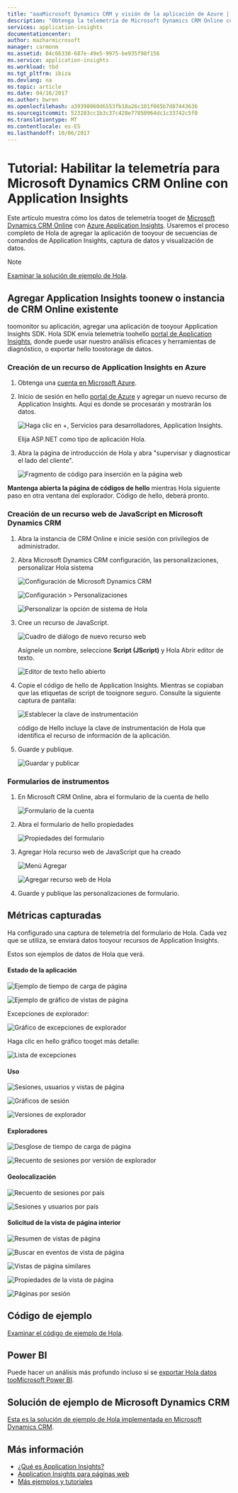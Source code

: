 ```yaml
---
title: "aaaMicrosoft Dynamics CRM y visión de la aplicación de Azure | Documentos de Microsoft"
description: "Obtenga la telemetría de Microsoft Dynamics CRM Online con Application Insights. Tutorial sobre configuración, obtención de datos, visualización y exportación."
services: application-insights
documentationcenter: 
author: mazharmicrosoft
manager: carmonm
ms.assetid: 04c66338-687e-49e5-9975-be935f98f156
ms.service: application-insights
ms.workload: tbd
ms.tgt_pltfrm: ibiza
ms.devlang: na
ms.topic: article
ms.date: 04/16/2017
ms.author: bwren
ms.openlocfilehash: a39398060d6553fb18a26c101f085b7d87443636
ms.sourcegitcommit: 523283cc1b3c37c428e77850964dc1c33742c5f0
ms.translationtype: MT
ms.contentlocale: es-ES
ms.lasthandoff: 10/06/2017
---
```

# <a name="walkthrough-enabling-telemetry-for-microsoft-dynamics-crm-online-using-application-insights"></a>Tutorial: Habilitar la telemetría para Microsoft Dynamics CRM Online con Application Insights
Este artículo muestra cómo los datos de telemetría tooget de [Microsoft Dynamics CRM Online](https://www.dynamics.com/) con [Azure Application Insights](https://azure.microsoft.com/services/application-insights/). Usaremos el proceso completo de Hola de agregar la aplicación de tooyour de secuencias de comandos de Application Insights, captura de datos y visualización de datos.

> [!NOTE]
> [Examinar la solución de ejemplo de Hola](https://dynamicsandappinsights.codeplex.com/).
> 
> 

## <a name="add-application-insights-toonew-or-existing-crm-online-instance"></a>Agregar Application Insights toonew o instancia de CRM Online existente
toomonitor su aplicación, agregar una aplicación de tooyour Application Insights SDK. Hola SDK envía telemetría toohello [portal de Application Insights](https://portal.azure.com), donde puede usar nuestro análisis eficaces y herramientas de diagnóstico, o exportar hello toostorage de datos.

### <a name="create-an-application-insights-resource-in-azure"></a>Creación de un recurso de Application Insights en Azure
1. Obtenga una [cuenta en Microsoft Azure](http://azure.com/pricing). 
2. Inicio de sesión en hello [portal de Azure](https://portal.azure.com) y agregar un nuevo recurso de Application Insights. Aquí es donde se procesarán y mostrarán los datos.
   
    ![Haga clic en +, Servicios para desarrolladores, Application Insights.](./media/app-insights-sample-mscrm/01.png)
   
    Elija ASP.NET como tipo de aplicación Hola.
3. Abra la página de introducción de Hola y abra "supervisar y diagnosticar el lado del cliente".
   
    ![Fragmento de código para inserción en la página web](./media/app-insights-sample-mscrm/03.png)

**Mantenga abierta la página de códigos de hello** mientras Hola siguiente paso en otra ventana del explorador. Código de hello, deberá pronto. 

### <a name="create-a-javascript-web-resource-in-microsoft-dynamics-crm"></a>Creación de un recurso web de JavaScript en Microsoft Dynamics CRM
1. Abra la instancia de CRM Online e inicie sesión con privilegios de administrador.
2. Abra Microsoft Dynamics CRM configuración, las personalizaciones, personalizar Hola sistema
   
    ![Configuración de Microsoft Dynamics CRM](./media/app-insights-sample-mscrm/04.png)
   
    ![Configuración > Personalizaciones](./media/app-insights-sample-mscrm/05.png)

    ![Personalizar la opción de sistema de Hola](./media/app-insights-sample-mscrm/06.png)

1. Cree un recurso de JavaScript.
   
    ![Cuadro de diálogo de nuevo recurso web](./media/app-insights-sample-mscrm/07.png)
   
    Asígnele un nombre, seleccione **Script (JScript)** y Hola Abrir editor de texto.
   
    ![Editor de texto hello abierto](./media/app-insights-sample-mscrm/08.png)
2. Copie el código de hello de Application Insights. Mientras se copiaban que las etiquetas de script de tooignore seguro. Consulte la siguiente captura de pantalla:
   
    ![Establecer la clave de instrumentación](./media/app-insights-sample-mscrm/09.png)
   
    código de Hello incluye la clave de instrumentación de Hola que identifica el recurso de información de la aplicación.
3. Guarde y publique.
   
    ![Guardar y publicar](./media/app-insights-sample-mscrm/10.png)

### <a name="instrument-forms"></a>Formularios de instrumentos
1. En Microsoft CRM Online, abra el formulario de la cuenta de hello
   
    ![Formulario de la cuenta](./media/app-insights-sample-mscrm/11.png)
2. Abra el formulario de hello propiedades
   
    ![Propiedades del formulario](./media/app-insights-sample-mscrm/12.png)
3. Agregar Hola recurso web de JavaScript que ha creado
   
    ![Menú Agregar](./media/app-insights-sample-mscrm/13.png)
   
    ![Agregar recurso web de Hola](./media/app-insights-sample-mscrm/14.png)
4. Guarde y publique las personalizaciones de formulario.

## <a name="metrics-captured"></a>Métricas capturadas
Ha configurado una captura de telemetría del formulario de Hola. Cada vez que se utiliza, se enviará datos tooyour recursos de Application Insights.

Estos son ejemplos de datos de Hola que verá.

#### <a name="application-health"></a>Estado de la aplicación
![Ejemplo de tiempo de carga de página](./media/app-insights-sample-mscrm/15.png)

![Ejemplo de gráfico de vistas de página](./media/app-insights-sample-mscrm/16.png)

Excepciones de explorador:

![Gráfico de excepciones de explorador](./media/app-insights-sample-mscrm/17.png)

Haga clic en hello gráfico tooget más detalle:

![Lista de excepciones](./media/app-insights-sample-mscrm/18.png)

#### <a name="usage"></a>Uso
![Sesiones, usuarios y vistas de página](./media/app-insights-sample-mscrm/19.png)

![Gráficos de sesión](./media/app-insights-sample-mscrm/20.png)

![Versiones de explorador](./media/app-insights-sample-mscrm/21.png)

#### <a name="browsers"></a>Exploradores
![Desglose de tiempo de carga de página](./media/app-insights-sample-mscrm/22.png)

![Recuento de sesiones por versión de explorador](./media/app-insights-sample-mscrm/23.png)

#### <a name="geolocation"></a>Geolocalización
![Recuento de sesiones por país](./media/app-insights-sample-mscrm/24.png)

![Sesiones y usuarios por país](./media/app-insights-sample-mscrm/25.png)

#### <a name="inside-page-view-request"></a>Solicitud de la vista de página interior
![Resumen de vistas de página](./media/app-insights-sample-mscrm/26.png)

![Buscar en eventos de vista de página](./media/app-insights-sample-mscrm/27.png)

![Vistas de página similares](./media/app-insights-sample-mscrm/28.png)

![Propiedades de la vista de página](./media/app-insights-sample-mscrm/29.png)

![Páginas por sesión](./media/app-insights-sample-mscrm/30.png)

## <a name="sample-code"></a>Código de ejemplo
[Examinar el código de ejemplo de Hola](https://dynamicsandappinsights.codeplex.com/).

## <a name="power-bi"></a>Power BI
Puede hacer un análisis más profundo incluso si se [exportar Hola datos tooMicrosoft Power BI](app-insights-export-power-bi.md).

## <a name="sample-microsoft-dynamics-crm-solution"></a>Solución de ejemplo de Microsoft Dynamics CRM
[Esta es la solución de ejemplo de Hola implementada en Microsoft Dynamics CRM](https://dynamicsandappinsights.codeplex.com/).

## <a name="learn-more"></a>Más información
* [¿Qué es Application Insights?](app-insights-overview.md)
* [Application Insights para páginas web](app-insights-javascript.md)
* [Más ejemplos y tutoriales](app-insights-code-samples.md)
